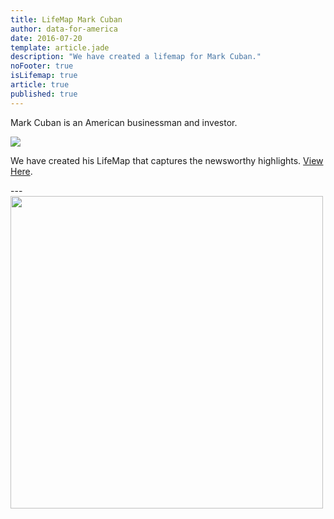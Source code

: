```yaml
---
title: LifeMap Mark Cuban
author: data-for-america
date: 2016-07-20
template: article.jade
description: "We have created a lifemap for Mark Cuban."
noFooter: true
isLifemap: true
article: true
published: true
---
```


<p>
  Mark Cuban is an American businessman and investor.
</p>
<p>
<img class="ui medium image" style="margin: 0 auto;" src="http://lifemap.io/img/markcuban.gif" />
</p>
<p>
   We have created his LifeMap that captures the newsworthy highlights. <a href="http://lifemap.io/markcuban/" target="_blank">View Here</a>.
</p>
---
<a href="http://lifemap.io/markcuban/" target="_blank">
<img class="ui medium image" style="width:500px; margin: 0 auto;" src="/img/lifemap/markcuban.jpg" />
</a>
